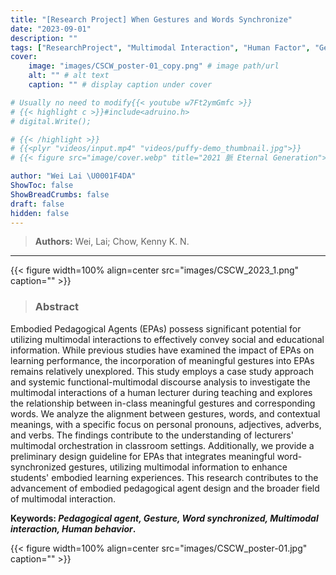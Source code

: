 ```yaml
---
title: "[Research Project] When Gestures and Words Synchronize"
date: "2023-09-01"
description: ""
tags: ["ResearchProject", "Multimodal Interaction", "Human Factor", "Gesture", "Pedagogical Agent", "Learning"]
cover:
    image: "images/CSCW_poster-01_copy.png" # image path/url
    alt: "" # alt text
    caption: "" # display caption under cover

# Usually no need to modify{{< youtube w7Ft2ymGmfc >}}
# {{< highlight c >}}#include<adruino.h>
# digital.Write();

# {{< /highlight >}}
# {{<plyr "videos/input.mp4" "videos/puffy-demo_thumbnail.jpg">}}
# {{< figure src="image/cover.webp" title="2021 脈 Eternal Generation">}}

author: "Wei Lai \U0001F4DA"
ShowToc: false
ShowBreadCrumbs: false
draft: false
hidden: false
---
```

> **Authors:** Wei, Lai; Chow, Kenny K. N.

---

{{< figure width=100% align=center src="images/CSCW_2023_1.png" caption="" >}}

> ### Abstract

Embodied Pedagogical Agents (EPAs) possess significant potential for utilizing multimodal interactions to effectively convey social and educational information. While previous studies have examined the impact of EPAs on learning performance, the incorporation of meaningful gestures into EPAs remains relatively unexplored. This study employs a case study approach and systemic functional-multimodal discourse analysis to investigate the multimodal interactions of a human lecturer during teaching and explores the relationship between in-class meaningful gestures and corresponding words. We analyze the alignment between gestures, words, and contextual meanings, with a specific focus on personal pronouns, adjectives, adverbs, and verbs. The findings contribute to the understanding of lecturers' multimodal orchestration in classroom settings. Additionally, we provide a preliminary design guideline for EPAs that integrates meaningful word-synchronized gestures, utilizing multimodal information to enhance students' embodied learning experiences. This research contributes to the advancement of embodied pedagogical agent design and the broader field of multimodal interaction.

**Keywords: *Pedagogical agent, Gesture, Word synchronized, Multimodal interaction, Human behavior*.**

{{< figure width=100% align=center src="images/CSCW_poster-01.jpg" caption="" >}}